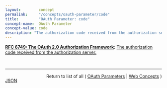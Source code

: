 ```yaml
---
layout:        concept
permalink:     "/concepts/oauth-parameter/code"
title:         "OAuth Parameter: code"
concept-name:  OAuth Parameter
concept-value: code
description: "The authorization code received from the authorization server."
---
```


**[RFC 6749: The OAuth 2.0 Authorization Framework](/specs/IETF/RFC/6749 "The OAuth 2.0 authorization framework enables a third-party application to obtain limited access to an HTTP service, either on behalf of a resource owner by orchestrating an approval interaction between the resource owner and the HTTP service, or by allowing the third-party application to obtain access on its own behalf. This specification replaces and obsoletes the OAuth 1.0 protocol described in RFC 5849."):** [The authorization code received from the authorization server.](http://tools.ietf.org/html/rfc6749#section-4.1.3 "Read documentation for OAuth Parameter &#34;code&#34;")

<br/>
<hr/>

<p style="float : left"><a href="./code.json" title="JSON representing this particular Web Concept value">JSON</a></p>
<p style="text-align: right">Return to list of all ( <a href="../oauth-parameter/">OAuth Parameters</a> | <a href="../">Web Concepts</a> )</p>
